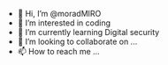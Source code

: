 - 👋 Hi, I’m @moradMIRO
- 👀 I’m interested in coding
- 🌱 I’m currently learning Digital security
- 💞️ I’m looking to collaborate on ...
- 📫 How to reach me ...

<!---
moradMIRO/moradMIRO is a ✨ special ✨ repository because its `README.md` (this file) appears on your GitHub profile.
You can click the Preview link to take a look at your changes.
--->
